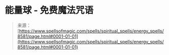 <!--yml

category: 未分类

date: 2024-06-12 18:44:01

-->

# 能量球 - 免费魔法咒语

> 来源：[https://www.spellsofmagic.com/spells/spiritual_spells/energy_spells/8581/page.html#0001-01-01](https://www.spellsofmagic.com/spells/spiritual_spells/energy_spells/8581/page.html#0001-01-01)
